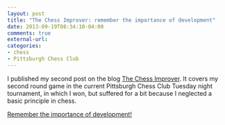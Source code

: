 ```yaml
---
layout: post
title: "The Chess Improver: remember the importance of development"
date: 2013-09-19T08:34:10-04:00
comments: true
external-url: 
categories: 
- chess
- Pittsburgh Chess Club
---
```

I published my second post on the blog [The Chess Improver](http://chessimprover.com/). It covers my second round game in the current Pittsburgh Chess Club Tuesday night tournament, in which I won, but suffered for a bit because I neglected a basic principle in chess.

[Remember the importance of development!](http://chessimprover.com/remember-the-importance-of-development/)

